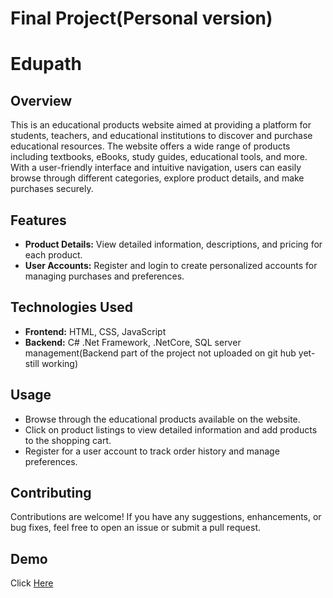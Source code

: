 # Final Project(Personal version)

# Edupath

## Overview
This is an educational products website aimed at providing a platform for students, teachers, and educational institutions to discover and purchase educational resources. The website offers a wide range of products including textbooks, eBooks, study guides, educational tools, and more. With a user-friendly interface and intuitive navigation, users can easily browse through different categories, explore product details, and make purchases securely.

## Features
- **Product Details:** View detailed information, descriptions, and pricing for each product.
- **User Accounts:** Register and login to create personalized accounts for managing purchases and preferences.

## Technologies Used
- **Frontend:** HTML, CSS, JavaScript
- **Backend:** C# .Net Framework, .NetCore, SQL server management(Backend part of the project not uploaded on git hub yet-still working)


## Usage
- Browse through the educational products available on the website.
- Click on product listings to view detailed information and add products to the shopping cart.
- Register for a user account to track order history and manage preferences.

## Contributing
Contributions are welcome! If you have any suggestions, enhancements, or bug fixes, feel free to open an issue or submit a pull request.

## Demo
Click [Here](https://theniyirichard.github.io/Edupath/)

